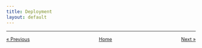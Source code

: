 ```yaml
---
title: Deployment
layout: default
---
```


---

<div style="display: flex; justify-content: space-between; align-items: center; font-size: 0.9em;">
  <a href="/er-climate-monitor/4-devops.html">&laquo; Previous</a>
  <a href="/er-climate-monitor/index.html" style="text-align: center;">Home</a>
  <a href="/er-climate-monitor/6-conclusions.html">Next &raquo;</a>
</div>

